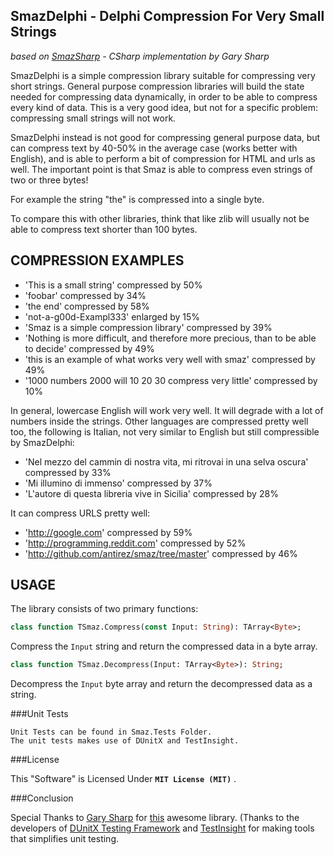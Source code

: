 SmazDelphi - Delphi Compression For Very Small Strings
-------------------------------------------------

*based on [SmazSharp](https://github.com/garysharp/SmazSharp) -  CSharp implementation by Gary Sharp*

SmazDelphi is a simple compression library suitable for compressing very short
strings. General purpose compression libraries will build the state needed
for compressing data dynamically, in order to be able to compress every kind
of data. This is a very good idea, but not for a specific problem: compressing
small strings will not work.

SmazDelphi instead is not good for compressing general purpose data, but can compress
text by 40-50% in the average case (works better with English), and is able to
perform a bit of compression for HTML and urls as well. The important point is
that Smaz is able to compress even strings of two or three bytes!

For example the string "the" is compressed into a single byte.

To compare this with other libraries, think that like zlib will usually not be able to compress text shorter than 100 bytes.

COMPRESSION EXAMPLES
--------------------

- 'This is a small string' compressed by 50%
- 'foobar' compressed by 34%
- 'the end' compressed by 58%
- 'not-a-g00d-Exampl333' enlarged by 15%
- 'Smaz is a simple compression library' compressed by 39%
- 'Nothing is more difficult, and therefore more precious, than to be able to decide' compressed by 49%
- 'this is an example of what works very well with smaz' compressed by 49%
- '1000 numbers 2000 will 10 20 30 compress very little' compressed by 10%

In general, lowercase English will work very well. It will degrade with a lot
of numbers inside the strings. Other languages are compressed pretty well too,
the following is Italian, not very similar to English but still compressible
by SmazDelphi:

- 'Nel mezzo del cammin di nostra vita, mi ritrovai in una selva oscura' compressed by 33%
- 'Mi illumino di immenso' compressed by 37%
- 'L'autore di questa libreria vive in Sicilia' compressed by 28%

It can compress URLS pretty well:

- 'http://google.com' compressed by 59%
- 'http://programming.reddit.com' compressed by 52%
- 'http://github.com/antirez/smaz/tree/master' compressed by 46%

USAGE
-----

The library consists of two primary functions:

```pascal
class function TSmaz.Compress(const Input: String): TArray<Byte>;
```

Compress the `Input` string and return the compressed data in a byte array.

```pascal
class function TSmaz.Decompress(Input: TArray<Byte>): String;
```

Decompress the `Input` byte array and return the decompressed data as a string.


###Unit Tests

    Unit Tests can be found in Smaz.Tests Folder.
    The unit tests makes use of DUnitX and TestInsight.

###License

This "Software" is Licensed Under  **`MIT License (MIT)`** .

###Conclusion


   Special Thanks to [Gary Sharp](https://github.com/garysharp/) for [this](https://github.com/garysharp/SmazSharp) awesome library.
(Thanks to the developers of [DUnitX Testing Framework](https://github.com/VSoftTechnologies/DUnitX/) and [TestInsight](https://bitbucket.org/sglienke/testinsight/wiki/Home/) for making tools that simplifies unit testing.
